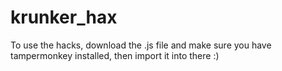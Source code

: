 # krunker_hax

To use the hacks, download the .js file and make sure you have tampermonkey installed, then import it into there :)
